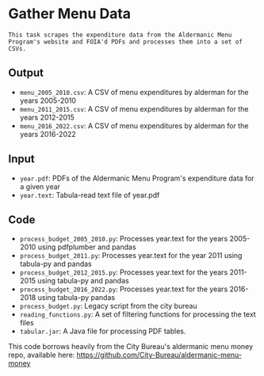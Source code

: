 # Gather Menu Data
    This task scrapes the expenditure data from the Aldermanic Menu Program's website and FOIA'd PDFs and processes them into a set of CSVs.

## Output
* `menu_2005_2010.csv`: A CSV of menu expenditures by alderman for the years 2005-2010
* `menu_2011_2015.csv`: A CSV of menu expenditures by alderman for the years 2012-2015
* `menu_2016_2022.csv`: A CSV of menu expenditures by alderman for the years 2016-2022
## Input
* `year.pdf`: PDFs of the Aldermanic Menu Program's expenditure data for a given year
* `year.text`: Tabula-read text file of year.pdf 
## Code
* `process_budget_2005_2010.py`: Processes year.text for the years 2005-2010 using pdfplumber and pandas
* `process_budget_2011.py`: Processes year.text for the year 2011 using tabula-py and pandas
* `process_budget_2012_2015.py`: Processes year.text for the years 2011-2015 using tabula-py and pandas
* `process_budget_2016_2022.py`: Processes year.text for the years 2016-2018 using tabula-py pandas
* `process_budget.py`: Legacy script from the city bureau
* `reading_functions.py`: A set of filtering functions for processing the text files
* `tabular.jar`: A Java file for processing PDF tables. 

This code borrows heavily from the City Bureau's aldermanic menu money repo, available here:
https://github.com/City-Bureau/aldermanic-menu-money